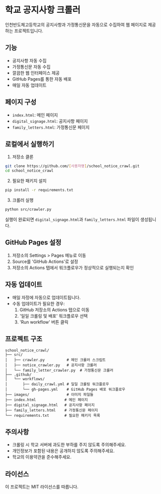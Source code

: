 # 학교 공지사항 크롤러

인천반도체고등학교의 공지사항과 가정통신문을 자동으로 수집하여 웹 페이지로 제공하는 프로젝트입니다.

## 기능

- 공지사항 자동 수집
- 가정통신문 자동 수집
- 깔끔한 웹 인터페이스 제공
- GitHub Pages를 통한 자동 배포
- 매일 자동 업데이트

## 페이지 구성

- `index.html`: 메인 페이지
- `digital_signage.html`: 공지사항 페이지
- `family_letters.html`: 가정통신문 페이지

## 로컬에서 실행하기

1. 저장소 클론
```bash
git clone https://github.com/[사용자명]/school_notice_crawl.git
cd school_notice_crawl
```

2. 필요한 패키지 설치
```bash
pip install -r requirements.txt
```

3. 크롤러 실행
```bash
python src/crawler.py
```

실행이 완료되면 `digital_signage.html`과 `family_letters.html` 파일이 생성됩니다.

## GitHub Pages 설정

1. 저장소의 Settings > Pages 메뉴로 이동
2. Source를 'GitHub Actions'로 설정
3. 저장소의 Actions 탭에서 워크플로우가 정상적으로 실행되는지 확인

## 자동 업데이트

- 매일 자정에 자동으로 업데이트됩니다.
- 수동 업데이트가 필요한 경우:
  1. GitHub 저장소의 Actions 탭으로 이동
  2. '일일 크롤링 및 배포' 워크플로우 선택
  3. 'Run workflow' 버튼 클릭

## 프로젝트 구조

```
school_notice_crawl/
├── src/
│   ├── crawler.py          # 메인 크롤러 스크립트
│   ├── notice_crawler.py   # 공지사항 크롤러
│   └── family_letter_crawler.py  # 가정통신문 크롤러
├── .github/
│   └── workflows/
│       ├── daily_crawl.yml # 일일 크롤링 워크플로우
│       └── gh-pages.yml    # GitHub Pages 배포 워크플로우
├── images/                 # 이미지 파일들
├── index.html             # 메인 페이지
├── digital_signage.html   # 공지사항 페이지
├── family_letters.html    # 가정통신문 페이지
└── requirements.txt       # 필요한 패키지 목록
```

## 주의사항

- 크롤링 시 학교 서버에 과도한 부하를 주지 않도록 주의해주세요.
- 개인정보가 포함된 내용은 공개하지 않도록 주의해주세요.
- 학교의 이용약관을 준수해주세요.

## 라이선스

이 프로젝트는 MIT 라이선스를 따릅니다. 